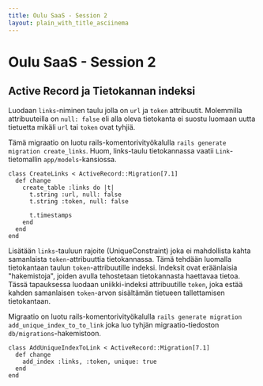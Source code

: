 ```yaml
---
title: Oulu SaaS - Session 2
layout: plain_with_title_asciinema
---
```

# Oulu SaaS - Session 2


## Active Record ja Tietokannan indeksi

Luodaan `links`-niminen taulu jolla on `url` ja `token` attribuutit. Molemmilla attribuuteilla on `null: false` eli alla oleva tietokanta ei suostu luomaan uutta tietuetta mikäli `url` tai `token` ovat tyhjiä.

Tämä migraatio on luotu rails-komentorivityökalulla `rails generate migration create_links`. Huom, links-taulu tietokannassa vaatii `Link`-tietomallin `app/models`-kansiossa.

```
class CreateLinks < ActiveRecord::Migration[7.1]
  def change
    create_table :links do |t|
      t.string :url, null: false
      t.string :token, null: false

      t.timestamps
    end
  end
end
```

Lisätään `links`-tauluun rajoite (UniqueConstraint) joka ei mahdollista kahta samanlaista `token`-attribuuttia tietokannassa. Tämä tehdään luomalla tietokantaan taulun `token`-attribuutille indeksi. Indeksit ovat eräänlaisia "hakemistoja", joiden avulla tehostetaan tietokannasta haettavaa tietoa. Tässä tapauksessa luodaan uniikki-indeksi attribuutille `token`, joka estää kahden samanlaisen `token`-arvon sisältämän tietueen tallettamisen tietokantaan.

Migraatio on luotu rails-komentorivityökalulla `rails generate migration add_unique_index_to_to_link` joka luo tyhjän migraatio-tiedoston `db/migrations`-hakemistoon.

```
class AddUniqueIndexToLink < ActiveRecord::Migration[7.1]
  def change
    add_index :links, :token, unique: true
  end
end
```

